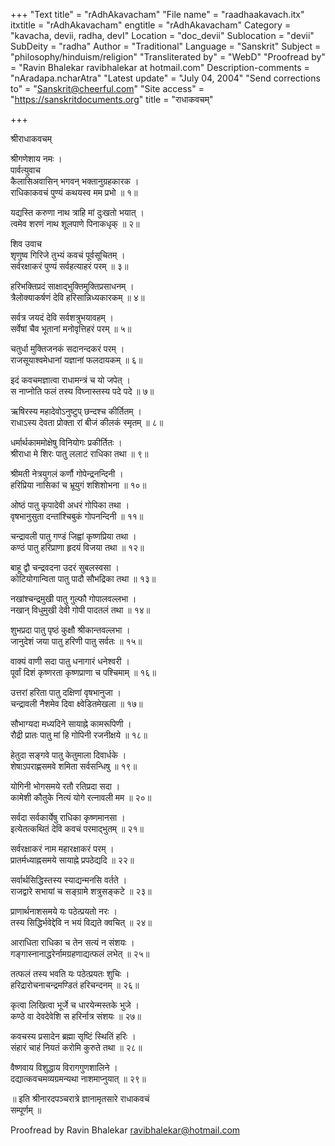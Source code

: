 +++
"Text title" = "rAdhAkavacham"
"File name" = "raadhaakavach.itx"
itxtitle = "rAdhAkavacham"
engtitle = "rAdhAkavacham"
Category = "kavacha, devii, radha, devI"
Location = "doc_devii"
Sublocation = "devii"
SubDeity = "radha"
Author = "Traditional"
Language = "Sanskrit"
Subject = "philosophy/hinduism/religion"
"Transliterated by" = "WebD"
"Proofread by" = "Ravin Bhalekar ravibhalekar at hotmail.com"
Description-comments = "nAradapa.ncharAtra"
"Latest update" = "July 04, 2004"
"Send corrections to" = "Sanskrit@cheerful.com"
"Site access" = "https://sanskritdocuments.org"
title = "राधाकवचम्"

+++
  
 श्रीराधाकवचम्   
  
श्रीगणेशाय नमः ।  
पार्वत्युवाच  
कैलासिअवासिन् भगवन् भक्तानुग्रहकारक ।  
राधिकाकवचं पुण्यं कथयस्व मम प्रभो ॥ १॥  
  
यद्यस्ति करुणा नाथ त्राहि मां दुःखतो भयात् ।  
त्वमेव शरणं नाथ शूलपाणे पिनाकधृक् ॥ २॥  
  
शिव उवाच  
शृणुष्व गिरिजे तुभ्यं कवचं पूर्वसूचितम् ।  
सर्वरक्षाकरं पुण्यं सर्वहत्याहरं परम् ॥ ३॥  
  
हरिभक्तिप्रदं साक्षाद्भुक्तिमुक्तिप्रसाधनम् ।  
त्रैलोक्याकर्षणं देवि हरिसान्निध्यकारकम् ॥ ४॥  
  
सर्वत्र जयदं देवि सर्वशत्रुभयावहम् ।  
सर्वेषां चैव भूतानां मनोवृत्तिहरं परम् ॥ ५॥  
  
चतुर्धा मुक्तिजनकं सदानन्दकरं परम् ।  
राजसूयाश्वमेधानां यज्ञानां फलदायकम् ॥ ६॥  
  
इदं कवचमज्ञात्वा राधामन्त्रं च यो जपेत् ।  
स नाप्नोति फलं तस्य विघ्नास्तस्य पदे पदे ॥ ७॥  
  
ऋषिरस्य महादेवोऽनुष्टुप् छन्दश्च कीर्तितम् ।  
राधाऽस्य देवता प्रोक्ता रां बीजं कीलकं स्मृतम् ॥ ८॥  
  
धर्मार्थकाममोक्षेषु विनियोगः प्रकीर्तितः ।  
श्रीराधा मे शिरः पातु ललाटं राधिका तथा ॥ ९॥  
  
श्रीमती नेत्रयुगलं कर्णौ गोपेन्द्रनन्दिनी ।  
हरिप्रिया नासिकां च भ्रूयुगं शशिशोभना ॥ १०॥  
  
ओष्ठं पातु कृपादेवी अधरं गोपिका तथा ।  
वृषभानुसुता दन्तांश्चिबुकं गोपनन्दिनी ॥ ११॥  
  
चन्द्रावली पातु गण्डं जिह्वां कृष्णप्रिया तथा ।  
कण्ठं पातु हरिप्राणा हृदयं विजया तथा ॥ १२॥  
  
बाहू द्वौ चन्द्रवदना उदरं सुबलस्वसा ।  
कोटियोगान्विता पातु पादौ सौभद्रिका तथा ॥ १३॥  
  
नखांश्चन्द्रमुखी पातु गुल्फौ गोपालवल्लभा ।  
नखान् विधुमुखी देवी गोपी पादतलं तथा ॥ १४॥  
  
शुभप्रदा पातु पृष्ठं कुक्षौ श्रीकान्तवल्लभा ।  
जानुदेशं जया पातु हरिणी पातु सर्वतः ॥ १५॥  
  
वाक्यं वाणी सदा पातु धनागारं धनेश्वरी ।  
पूर्वां दिशं कृष्णरता कृष्णप्राणा च पश्चिमाम् ॥ १६॥  
  
उत्तरां हरिता पातु दक्षिणां वृषभानुजा ।  
चन्द्रावली नैशमेव दिवा क्ष्वेडितमेखला ॥ १७॥  
  
सौभाग्यदा मध्यदिने सायाह्ने कामरूपिणी ।  
रौद्री प्रातः पातु मां हि गोपिनी रजनीक्षये ॥ १८॥  
  
हेतुदा सङ्गवे पातु केतुमाला दिवार्धके ।  
शेषाऽपराह्णसमवे शमिता सर्वसन्धिषु ॥ १९॥  
  
योगिनी भोगसमये रतौ रतिप्रदा सदा ।  
कामेशी कौतुके नित्यं योगे रत्नावली मम ॥ २०॥  
  
सर्वदा सर्वकार्येषु राधिका कृष्णमानसा ।  
इत्येतत्कथितं देवि कवचं परमाद्भुतम् ॥ २१॥  
  
सर्वरक्षाकरं नाम महारक्षाकरं परम् ।  
प्रातर्मध्याह्नसमये सायाह्ने प्रपठेद्यदि ॥ २२॥  
  
सर्वार्थसिद्धिस्तस्य स्याद्यन्मनसि वर्तते ।  
राजद्वारे सभायां च सङ्ग्रामे शत्रुसङ्कटे ॥ २३॥  
  
प्राणार्थनाशसमये यः पठेत्प्रयतो नरः ।  
तस्य सिद्धिर्भवेद्देवि न भयं विद्यते क्वचित् ॥ २४॥  
  
आराधिता राधिका च तेन सत्यं न संशयः ।  
गङ्गास्नानाद्धरेर्नामग्रहणाद्यत्फलं लभेत् ॥ २५॥  
  
तत्फलं तस्य भवति यः पठेत्प्रयतः शुचिः ।  
हरिद्रारोचनाचन्द्रमण्डितं हरिचन्दनम् ॥ २६॥  
  
कृत्वा लिखित्वा भूर्जे च धारयेन्मस्तके भुजे ।  
कण्ठे वा देवदेवेशि स हरिर्नात्र संशयः ॥ २७॥  
  
कवचस्य प्रसादेन ब्रह्मा सृष्टिं स्थितिं हरिः ।  
संहारं चाहं नियतं करोमि कुरुते तथा ॥ २८॥  
  
वैष्णवाय विशुद्धाय विरागगुणशालिने ।  
दद्यात्कवचमव्यग्रमन्यथा नाशमाप्नुयात् ॥ २९॥  
  
॥ इति श्रीनारदपञ्चरात्रे ज्ञानामृतसारे राधाकवचं  
सम्पूर्णम् ॥  
  
  
Proofread by Ravin Bhalekar ravibhalekar@hotmail.com  
  
